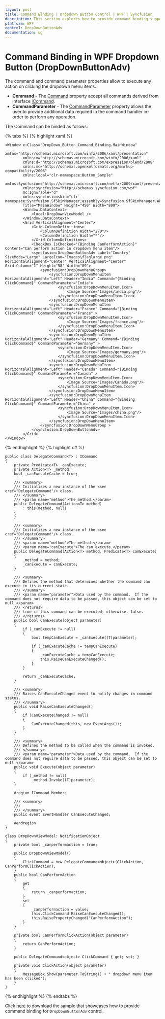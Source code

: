 ```yaml
---
layout: post
title: Command Binding | Dropdown Button Control | WPF | Syncfusion
description: This section explores how to provide command binding support for dropdown menu items to perform any action while clicking the same.
platform: WPF
control: DropDownButtonAdv
documentation: ug
---
```


# Command Binding in WPF Dropdown Button (DropDownButtonAdv)

The command and command parameter properties allow to execute any action on clicking the dropdown menu items.

* **Command** - The [Command](https://docs.microsoft.com/en-us/dotnet/api/system.windows.input.icommandsource.command?view=netframework-4.8) property accept all commands derived from interface [ICommand](https://docs.microsoft.com/en-us/dotnet/api/system.windows.input.icommand?view=netframework-4.8). 
* **CommandParameter** - The [CommandParameter](https://docs.microsoft.com/en-us/dotnet/api/system.windows.input.icommandsource.commandparameter?view=netframework-4.8) property allows the user to provide additional data required in the command handler in-order to perform any operation. 

The Command can be binded as follows:

{% tabs %}
{% highlight xaml %}

    <Window x:Class="DropDown_Button_Command_Binding.MainWindow"
            xmlns="http://schemas.microsoft.com/winfx/2006/xaml/presentation"
            xmlns:x="http://schemas.microsoft.com/winfx/2006/xaml"
            xmlns:d="http://schemas.microsoft.com/expression/blend/2008"
            xmlns:mc="http://schemas.openxmlformats.org/markup-compatibility/2006"
            xmlns:local="clr-namespace:Button_Sample"
            xmlns:Syncfusion="http://schemas.microsoft.com/netfx/2009/xaml/presentation"
            xmlns:syncfusion="http://schemas.syncfusion.com/wpf"
            mc:Ignorable="d"
            xmlns:syncfusionskin="clr-namespace:Syncfusion.SfSkinManager;assembly=Syncfusion.SfSkinManager.WPF"
            Title="MainWindow" Height="450" Width="800">
            <Window.DataContext>
                <local:DropDownViewModel />
            </Window.DataContext>
            <Grid VerticalAlignment="Center">
                <Grid.ColumnDefinitions>
                    <ColumnDefinition Width="270"/>
                    <ColumnDefinition Width="*"/>
                </Grid.ColumnDefinitions>
                <CheckBox IsChecked="{Binding CanPerformAction}" Content="Can perform action in dropdown menu item"/>
                <syncfusion:DropDownButtonAdv Label="Country" SizeMode="Large" LargeIcon="Images\flaglarge.png"  HorizontalAlignment="Center" VerticalAlignment="Center" Grid.Column="1" Height="58" Width="89">
                    <syncfusion:DropDownMenuGroup>
                        <syncfusion:DropDownMenuItem  HorizontalAlignment="Left" Header="India" Command="{Binding ClickCommand}" CommandParameter="India">
                            <syncfusion:DropDownMenuItem.Icon>
                                <Image Source="Images/india.png"/>
                            </syncfusion:DropDownMenuItem.Icon>
                        </syncfusion:DropDownMenuItem>
                        <syncfusion:DropDownMenuItem  HorizontalAlignment="Left" Header="France" Command="{Binding ClickCommand}" CommandParameter="France" >
                            <syncfusion:DropDownMenuItem.Icon>
                                <Image Source="Images/france.png"/>
                            </syncfusion:DropDownMenuItem.Icon>
                        </syncfusion:DropDownMenuItem>
                        <syncfusion:DropDownMenuItem  HorizontalAlignment="Left" Header="Germany" Command="{Binding ClickCommand}" CommandParameter="Germany" >
                            <syncfusion:DropDownMenuItem.Icon>
                                <Image Source="Images/germany.png"/>
                            </syncfusion:DropDownMenuItem.Icon>
                        </syncfusion:DropDownMenuItem>
                        <syncfusion:DropDownMenuItem  HorizontalAlignment="Left" Header="Canada" Command="{Binding ClickCommand}" CommandParameter="Canada" >
                            <syncfusion:DropDownMenuItem.Icon>
                                <Image Source="Images/Canada.png"/>
                            </syncfusion:DropDownMenuItem.Icon>
                        </syncfusion:DropDownMenuItem>
                        <syncfusion:DropDownMenuItem  HorizontalAlignment="Left" Header="China" Command="{Binding ClickCommand}" CommandParameter="China" >
                            <syncfusion:DropDownMenuItem.Icon>
                                <Image Source="Images/china.png"/>
                            </syncfusion:DropDownMenuItem.Icon>
                        </syncfusion:DropDownMenuItem>
                    </syncfusion:DropDownMenuGroup >
                </syncfusion:DropDownButtonAdv>
            </Grid>
    </window>

{% endhighlight %}
{% highlight c# %}

    public class DelegateCommand<T> : ICommand
    {
        private Predicate<T> _canExecute;
        private Action<T> _method;
        bool _canExecuteCache = true;

        /// <summary>
        /// Initializes a new instance of the <see cref="DelegateCommand"/> class.
        /// </summary>
        /// <param name="method">The method.</param>
        public DelegateCommand(Action<T> method)
            : this(method, null)
        {
        }

        /// <summary>
        /// Initializes a new instance of the <see cref="DelegateCommand"/> class.
        /// </summary>
        /// <param name="method">The method.</param>
        /// <param name="canExecute">The can execute.</param>
        public DelegateCommand(Action<T> method, Predicate<T> canExecute)
        {
            _method = method;
            _canExecute = canExecute;
        }

        /// <summary>
        /// Defines the method that determines whether the command can execute in its current state.
        /// </summary>
        /// <param name="parameter">Data used by the command.  If the command does not require data to be passed, this object can be set to null.</param>
        /// <returns>
        /// true if this command can be executed; otherwise, false.
        /// </returns>
        public bool CanExecute(object parameter)
        {
            if (_canExecute != null)
            {
                bool tempCanExecute = _canExecute((T)parameter);

                if (_canExecuteCache != tempCanExecute)
                {
                    _canExecuteCache = tempCanExecute;
                    this.RaiseCanExecuteChanged();
                }
            }

            return _canExecuteCache;
        }

        /// <summary>
        /// Raises CanExecuteChanged event to notify changes in command status.
        /// </summary>
        public void RaiseCanExecuteChanged()
        {
            if (CanExecuteChanged != null)
            {
                CanExecuteChanged(this, new EventArgs());
            }
        }

        /// <summary>
        /// Defines the method to be called when the command is invoked.
        /// </summary>
        /// <param name="parameter">Data used by the command.  If the command does not require data to be passed, this object can be set to null.</param>
        public void Execute(object parameter)
        {
            if (_method != null)
                _method.Invoke((T)parameter);
        }

        #region ICommand Members

        /// <summary>
        /// 
        /// </summary>
        public event EventHandler CanExecuteChanged;

        #endregion
    }

    class DropDownViewModel: NotificationObject
    {
        private bool _canperformaction = true;

        public DropDownViewModel()
        {
            ClickCommand = new DelegateCommand<object>(ClickAction, CanPerformClickAction);
        }
        public bool CanPerformAction
        {
            get
            {
                return _canperformaction;
            }
            set
            {
                _canperformaction = value;
                this.ClickCommand.RaiseCanExecuteChanged();
                this.RaisePropertyChanged("CanPerformAction");
            }
        }

        private bool CanPerformClickAction(object parameter)
        {
            return CanPerformAction;
        }

        public DelegateCommand<object> ClickCommand { get; set; }

        private void ClickAction(object parameter)
        {
            MessageBox.Show(parameter.ToString() + " dropdown menu item has been clicked");
        }
    }

{% endhighlight %}
{% endtabs %}

Click [here](https://github.com/SyncfusionExamples/wpf-dropdown-button-examples/blob/master/Samples/Command-Binding) to download the sample that showcases how to provide command binding for `DropDownButtonAdv` control.